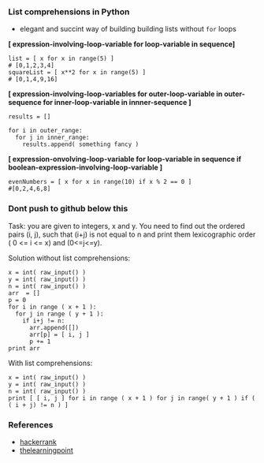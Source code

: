 ### List comprehensions in Python
- elegant and succint way of building building lists without ```for``` loops

**[ expression-involving-loop-variable for loop-variable in sequence]**

```
list = [ x for x in range(5) ]
# [0,1,2,3,4]
squareList = [ x**2 for x in range(5) ]
# [0,1,4,9,16]

```
**[ expression-involving-loop-variables for outer-loop-variable in outer-sequence for inner-loop-variable in innner-sequence ]**

```
results = []

for i in outer_range:
  for j in inner_range:
    results.append( something fancy )
```

**[ expression-onvolving-loop-variable for loop-variable in sequence if boolean-expression-involving-loop-variable ]**

```
evenNumbers = [ x for x in range(10) if x % 2 == 0 ]
#[0,2,4,6,8]
```

### Dont push to github below this
Task: you are given to integers, x and y. You need to find out the ordered pairs (i, j), such that (i+j) is not equal to n and print them lexicographic order ( 0 <= i <= x) and (0<=j<=y).

Solution without list comprehensions:

```
x = int( raw_input() )
y = int( raw_input() )
n = int( raw_input() )
arr  = []
p = 0
for i in range ( x + 1 ):
  for j in range ( y + 1 ):
    if i+j != n:
      arr.append([])
      arr[p] = [ i, j ]
      p += 1
print arr
```
With list comprehensions:
```
x = int( raw_input() )
y = int( raw_input() )
n = int( raw_input() )
print [ [ i, j ] for i in range ( x + 1 ) for j in range( y + 1 ) if ( ( i + j) != n ) ]
```

### References
- [hackerrank](https://www.hackerrank.com/challenges/list-comprehensions/tutorial)
- [thelearningpoint](http://www.thelearningpoint.net/computer-science/learning-python-programming-and-data-structures/learning-python-programming-and-data-structures--tutorial-15--generators-and-list-comprehensions)
